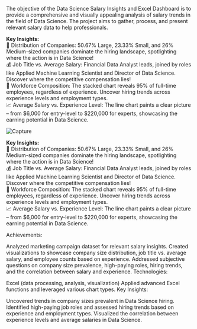 The objective of the Data Science Salary Insights and Excel Dashboard is to provide a comprehensive and visually appealing analysis of salary trends in the field of Data Science. The project aims to gather, process, and present relevant salary data to help professionals.

**Key Insights:**<br>
🏢 Distribution of Companies: 50.67% Large, 23.33% Small, and 26% Medium-sized companies dominate the hiring landscape, spotlighting where the action is in Data Science!<br>
💰 Job Title vs. Average Salary: Financial Data Analyst leads, joined by roles like Applied Machine Learning Scientist and Director of Data Science. Discover where the competitive compensation lies!<br>
👥 Workforce Composition: The stacked chart reveals 95% of full-time employees, regardless of experience. Uncover hiring trends across experience levels and employment types.<br>
📈 Average Salary vs. Experience Level: The line chart paints a clear picture – from $6,000 for entry-level to $220,000 for experts, showcasing the earning potential in Data Science.<br>

![Capture](https://github.com/jyotipaliwal109/Create-Dashboard-from-Sales-dataset---Reporting-and-Dashboarding---In-Class---jng3k2a8cv0h/assets/85400541/4ed80ac0-f59e-4632-9dce-106e37309c72)

**Key Insights:**<br>
🏢 Distribution of Companies: 50.67% Large, 23.33% Small, and 26% Medium-sized companies dominate the hiring landscape, spotlighting where the action is in Data Science!<br>
💰 Job Title vs. Average Salary: Financial Data Analyst leads, joined by roles like Applied Machine Learning Scientist and Director of Data Science. Discover where the competitive compensation lies!<br>
👥 Workforce Composition: The stacked chart reveals 95% of full-time employees, regardless of experience. Uncover hiring trends across experience levels and employment types.<br>
📈 Average Salary vs. Experience Level: The line chart paints a clear picture – from $6,000 for entry-level to $220,000 for experts, showcasing the earning potential in Data Science.<be>

Achievements:

Analyzed marketing campaign dataset for relevant salary insights.
Created visualizations to showcase company size distribution, job title vs. average salary, and employee counts based on experience.
Addressed subjective questions on company size prevalence, high-paying roles, hiring trends, and the correlation between salary and experience.
Technologies:

Excel (data processing, analysis, visualization)
Applied advanced Excel functions and leveraged various chart types.
Key Insights:

Uncovered trends in company sizes prevalent in Data Science hiring.
Identified high-paying job roles and assessed hiring trends based on experience and employment types.
Visualized the correlation between experience levels and average salaries in Data Science.
